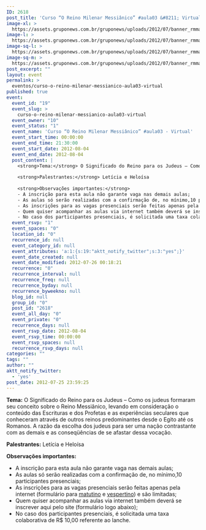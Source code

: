 ```yaml
---
ID: 2618
post_title: 'Curso “O Reino Milenar Messiânico” #aula03 &#8211; Virtual'
image-xl: >
  https://assets.gruponews.com.br/gruponews/uploads/2012/07/banner_rmma4.jpg
image-l: >
  https://assets.gruponews.com.br/gruponews/uploads/2012/07/banner_rmma4.jpg
image-sq-l: >
  https://assets.gruponews.com.br/gruponews/uploads/2012/07/banner_rmma4.jpg
image-sq-m: >
  https://assets.gruponews.com.br/gruponews/uploads/2012/07/banner_rmma4-720x320.jpg
post_excerpt: ""
layout: event
permalink: >
  eventos/curso-o-reino-milenar-messianico-aula03-virtual
published: true
event:
  event_id: "19"
  event_slug: >
    curso-o-reino-milenar-messianico-aula03-virtual
  event_owner: "10"
  event_status: "1"
  event_name: 'Curso “O Reino Milenar Messiânico” #aula03 - Virtual'
  event_start_time: 00:00:00
  event_end_time: 21:30:00
  event_start_date: 2012-08-04
  event_end_date: 2012-08-04
  post_content: |
    <strong>Tema:</strong> O Significado do Reino para os Judeus – Como os judeus formaram seu conceito sobre o Reino Messiânico, levando em consideração o conteúdo das Escrituras e dos Profetas e as experiências seculares que conheceram através de outros reinos predominantes desde o Egito até os Romanos. A razão da escolha dos judeus para ser uma nação contrastante com as demais e as conseqüências de se afastar dessa vocação.
    
    <strong>Palestrantes:</strong> Letícia e Heloísa
    
    <strong>Observações importantes:</strong>
    - A inscrição para esta aula não garante vaga nas demais aulas;
    - As aulas só serão realizadas com a confirmação de, no mínimo,10 participantes presenciais;
    - As inscrições para as vagas presenciais serão feitas apenas pela internet (formulário para <a title="Curso “O Reino Milenar Messiânico” #aula02 – Matutino" href="http://www.gruponews.com.br/eventos/curso-reino-milenar-messianico-aula02-matutino">matutino</a> e <a title="Curso “O Reino Milenar Messiânico” #aula02 – Vespertino" href="http://www.gruponews.com.br/eventos/curso-reino-milenar-messianico-aula02-vespertino">vespertino</a>) e são limitadas;
    - Quem quiser acompanhar as aulas via internet também deverá se inscrever aqui pelo site (formulário logo abaixo);
    - No caso dos participantes presenciais, é solicitada uma taxa colaborativa de R$ 10,00 referente ao lanche.
  event_rsvp: "1"
  event_spaces: "0"
  location_id: "0"
  recurrence_id: null
  event_category_id: null
  event_attributes: 'a:1:{s:19:"aktt_notify_twitter";s:3:"yes";}'
  event_date_created: null
  event_date_modified: 2012-07-26 00:18:21
  recurrence: "0"
  recurrence_interval: null
  recurrence_freq: null
  recurrence_byday: null
  recurrence_byweekno: null
  blog_id: null
  group_id: "0"
  post_id: "2618"
  event_all_day: "0"
  event_private: "0"
  recurrence_days: null
  event_rsvp_date: 2012-08-04
  event_rsvp_time: 00:00:00
  event_rsvp_spaces: null
  recurrence_rsvp_days: null
categories: ""
tags: ""
author: ""
aktt_notify_twitter:
  - 'yes'
post_date: 2012-07-25 23:59:25
---
```

<strong>Tema:</strong> O Significado do Reino para os Judeus – Como os judeus formaram seu conceito sobre o Reino Messiânico, levando em consideração o conteúdo das Escrituras e dos Profetas e as experiências seculares que conheceram através de outros reinos predominantes desde o Egito até os Romanos. A razão da escolha dos judeus para ser uma nação contrastante com as demais e as conseqüências de se afastar dessa vocação.

<strong>Palestrantes:</strong> Letícia e Heloísa

<strong>Observações importantes:</strong>
- A inscrição para esta aula não garante vaga nas demais aulas;
- As aulas só serão realizadas com a confirmação de, no mínimo,10 participantes presenciais;
- As inscrições para as vagas presenciais serão feitas apenas pela internet (formulário para <a title="Curso “O Reino Milenar Messiânico” #aula02 – Matutino" href="http://www.gruponews.com.br/eventos/curso-reino-milenar-messianico-aula02-matutino">matutino</a> e <a title="Curso “O Reino Milenar Messiânico” #aula02 – Vespertino" href="http://www.gruponews.com.br/eventos/curso-reino-milenar-messianico-aula02-vespertino">vespertino</a>) e são limitadas;
- Quem quiser acompanhar as aulas via internet também deverá se inscrever aqui pelo site (formulário logo abaixo);
- No caso dos participantes presenciais, é solicitada uma taxa colaborativa de R$ 10,00 referente ao lanche.